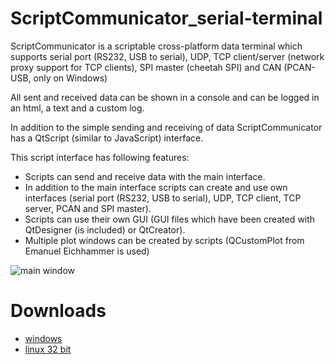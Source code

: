 # ScriptCommunicator_serial-terminal

ScriptCommunicator is a scriptable cross-platform data terminal which supports serial port (RS232, USB to serial), UDP, TCP client/server (network proxy support for TCP clients), SPI master (cheetah SPI) and CAN (PCAN-USB, only on Windows)

All sent and received data can be shown in a console and can be logged in an html, a text and a custom log.

In addition to the simple sending and receiving of data ScriptCommunicator has a QtScript (similar to JavaScript) interface.

This script interface has following features:
- Scripts can send and receive data with the main interface.
- In addition to the main interface scripts can create and use own interfaces (serial port (RS232, USB to serial), UDP, TCP client, TCP server, PCAN and SPI master).
- Scripts can use their own GUI (GUI files which have been created with QtDesigner (is included) or QtCreator).
- Multiple plot windows can be created by scripts (QCustomPlot from Emanuel Eichhammer is used)

![main window](https://a.fsdn.com/con/app/proj/scriptcommunicator/screenshots/sdssdrhhhh5.png)

# Downloads
- [windows](http://sourceforge.net/projects/scriptcommunicator/files/Windows/ScriptCommunicatorSetup_04_08_windows.zip/download)
- [linux 32 bit](http://sourceforge.net/projects/scriptcommunicator/files/Linux_32Bit/ScriptCommunicator_04_08_linux_32_bit.zip/download)

